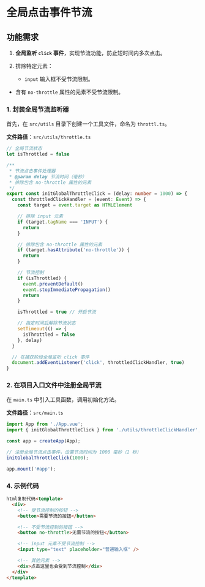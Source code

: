 # 全局点击事件节流

## 功能需求

1. **全局监听 `click` 事件**，实现节流功能，防止短时间内多次点击。

2. 排除特定元素：

   - `input` 输入框不受节流限制。
- 含有 `no-throttle` 属性的元素不受节流限制。

### **1. 封装全局节流监听器**

首先，在 `src/utils` 目录下创建一个工具文件，命名为 `throttl.ts`。

**文件路径**：`src/utils/throttle.ts`

```ts
// 全局节流状态
let isThrottled = false

/**
 * 节流点击事件处理器
 * @param delay 节流时间（毫秒）
 * 排除包含 no-throttle 属性的元素
 */
export const initGlobalThrottleClick = (delay: number = 1000) => {
  const throttledClickHandler = (event: Event) => {
    const target = event.target as HTMLElement

    // 排除 input 元素
    if (target.tagName === 'INPUT') {
      return
    }

    // 排除包含 no-throttle 属性的元素
    if (target.hasAttribute('no-throttle')) {
      return
    }

    // 节流控制
    if (isThrottled) {
      event.preventDefault()
      event.stopImmediatePropagation()
      return
    }

    isThrottled = true // 开启节流

    // 指定时间后解除节流状态
    setTimeout(() => {
      isThrottled = false
    }, delay)
  }

  // 在捕获阶段全局监听 click 事件
  document.addEventListener('click', throttledClickHandler, true)
}
```

### **2. 在项目入口文件中注册全局节流**

在 `main.ts` 中引入工具函数，调用初始化方法。

**文件路径**：`src/main.ts`

```ts
import App from './App.vue';
import { initGlobalThrottleClick } from './utils/throttleClickHandler';

const app = createApp(App);

// 注册全局节流点击事件，设置节流时间为 1000 毫秒（1 秒）
initGlobalThrottleClick(1000);

app.mount('#app');
```

### **4. 示例代码**

```html
html复制代码<template>
  <div>
    <!-- 受节流控制的按钮 -->
    <button>需要节流的按钮</button>

    <!-- 不受节流控制的按钮 -->
    <button no-throttle>无需节流的按钮</button>

    <!-- input 元素不受节流控制 -->
    <input type="text" placeholder="普通输入框" />

    <!-- 其他元素 -->
    <div>点击这里也会受到节流控制</div>
  </div>
</template>
```
